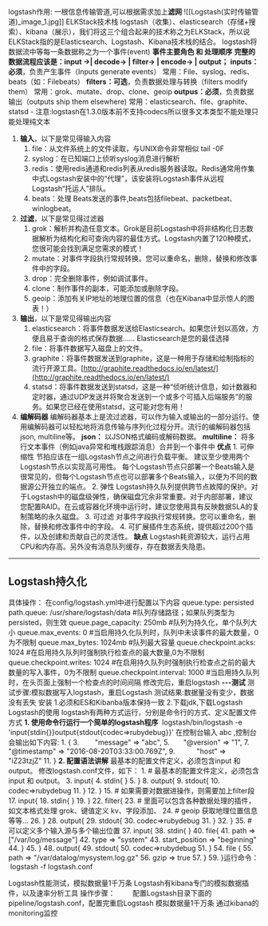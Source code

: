 logstash作用:
	一根信息传输管道,可以根据需求加上**滤网**
	![[Logstash(实时传输管道)_image_1.jpg]]
ELKStack技术栈
	logstash（收集）、elasticsearch（存储+搜索）、kibana（展示），我们将这三个组合起来的技术称之为ELKStack，所以说ELKStack指的是Elasticsearch、Logstash、Kibana技术栈的结合。
logstash将数据流中等每一条数据称之为一个事件(event)
**事件主要角色 和 处理顺序**
	**完整的数据流程应该是：input ->| decode-> | filter-> | encode-> | output；**
	**inputs：必须**，负责产生事件（Inputs generate events）
	常用：File、syslog、redis、beats（如：Filebeats）
	**filters：可选**，负责数据处理与转换（filters modify them）
	常用：grok、mutate、drop、clone、geoip
	**outpus：必须**，负责数据输出（outputs ship them elsewhere)
	常用：elasticsearch、file、graphite、statsd
	-
	注意:logstash在1.3.0版本前不支持codecs所以很多文本类型不能处理只能处理纯文本

1.  **输入**，以下是常见得输入内容
	1. file：从文件系统上的文件读取，与UNIX命令非常相似 tail -0F
	2. syslog：在已知端口上侦听syslog消息进行解析
	3. redis：使用redis通道和redis列表从redis服务器读取。Redis通常用作集中式Logstash安装中的“代理”，该安装将Logstash事件从远程Logstash“托运人”排队。
	4. beats：处理 Beats发送的事件,beats包括filebeat、packetbeat、winlogbeat。
2.  **过滤**，以下是常见得过滤器
	1. grok：解析并构造任意文本。Grok是目前Logstash中将非结构化日志数据解析为结构化和可查询内容的最佳方式。Logstash内置了120种模式，您很可能会找到满足您需求的模式！
	2. mutate：对事件字段执行常规转换。您可以重命名，删除，替换和修改事件中的字段。
	3. drop：完全删除事件，例如调试事件。
	4. clone：制作事件的副本，可能添加或删除字段。
	5. geoip：添加有关IP地址的地理位置的信息（也在Kibana中显示惊人的图表！）
3.  **输出**，以下是常见得输出内容
	1. elasticsearch：将事件数据发送给Elasticsearch。如果您计划以高效，方便且易于查询的格式保存数据...... Elasticsearch是您的最佳选择
	2. file：将事件数据写入磁盘上的文件。
	3. graphite：将事件数据发送到graphite，这是一种用于存储和绘制指标的流行开源工具。[http://graphite.readthedocs.io/en/latest/](http://graphite.readthedocs.io/en/latest/)
	4. statsd：将事件数据发送到statsd，这是一种“侦听统计信息，如计数器和定时器，通过UDP发送并将聚合发送到一个或多个可插入后端服务”的服务。如果您已经在使用statsd，这可能对您有用！
4.  **编解码器**
	编解码器基本上是流过滤器，可以作为输入或输出的一部分运行。使用编解码器可以轻松地将消息传输与序列化过程分开。流行的编解码器包括json, multiline等。
	**json：** 以JSON格式编码或解码数据。
	**multiline：** 将多行文本事件（例如java异常和堆栈跟踪消息）合并到一个事件中
		**优点**
		1.  可伸缩性
		节拍应该在一组Logstash节点之间进行负载平衡。
		建议至少使用两个Logstash节点以实现高可用性。
		每个Logstash节点只部署一个Beats输入是很常见的，但每个Logstash节点也可以部署多个Beats输入，以便为不同的数据源公开独立的端点。
		2.  弹性
		Logstash持久队列提供跨节点故障的保护。对于Logstash中的磁盘级弹性，确保磁盘冗余非常重要。对于内部部署，建议您配置RAID。在云或容器化环境中运行时，建议您使用具有反映数据SLA的复制策略的永久磁盘。
		3.  可过滤
		对事件字段执行常规转换。您可以重命名，删除，替换和修改事件中的字段。
		4.  可扩展插件生态系统，提供超过200个插件，以及创建和贡献自己的灵活性。
		**缺点**
		Logstash耗资源较大，运行占用CPU和内存高。另外没有消息队列缓存，存在数据丢失隐患。

---
## Logstash持久化
具体操作：
	在config/logstash.yml中进行配置以下内容
	queue.type: persisted
	path.queue: /usr/share/logstash/data \#队列存储路径；如果队列类型为persisted，则生效
	queue.page_capacity: 250mb \#队列为持久化，单个队列大小
	queue.max_events: 0 \#当启用持久化队列时，队列中未读事件的最大数量，0为不限制
	queue.max_bytes: 1024mb \#队列最大容量
	queue.checkpoint.acks: 1024 \#在启用持久队列时强制执行检查点的最大数量,0为不限制
	queue.checkpoint.writes: 1024 \#在启用持久队列时强制执行检查点之前的最大数量的写入事件，0为不限制
	queue.checkpoint.interval: 1000 \#当启用持久队列时，在头页面上强制一个检查点的时间间隔
	修改完后，重启logstash
	**---测试**
	测试步骤:模拟数据写入logstash，重启Logstash
	测试结果:数据量没有变少，数据没有丢失
安装
	1.必须和ES和Kibanba版本保持一致
	2.下载jdk,下载Logstash
	Logstash的使用
	logstash有两种方式运行，分别是命令行的方式、定义配置文件方式
	**1.  使用命令行运行一个简单的logstash程序**
	​
	logstash/bin/logstash -e 'input{stdin{}}output{stdout{codec=>rubydebug}}'
	在控制台输入 abc ,控制台会输出如下内容:
	1.  {
	3.         "message" => "abc",
	5.        "@version" => "1",
	7.      "@timestamp" => "2016-08-20T03:33:00.769Z",
	9.            "host" => "iZ23tzjZ"
	11.  }
	**2.  配置语法讲解**
	最基本的配置文件定义，必须包含input 和 output。
	修改logstash.conf文件，如下：
	1.  # 最基本的配置文件定义，必须包含input 和 output。
	3.  input{
	4.  stdin{ }
	5.  }
	8.  output{
	9.  stdout{
	10.  codec=>rubydebug
	11.  }
	12.  }
	15.  # 如果需要对数据进操作，则需要加上filter段
	17.  input{
	18.  stdin{ }
	19.  }
	22.  filter{
	23.  # 里面可以包含各种数据处理的插件，如文本格式处理 grok、键值定义 kv、字段添加、
	24.  # geoip 获取地理位置信息等等...
	26.  }
	28.  output{
	29.  stdout{
	30.  codec=>rubydebug
	31.  }
	32.  }
	35.  # 可以定义多个输入源与多个输出位置
	37.  input{
	38.  stdin{ }
	40.  file{
	41.  path => ["/var/log/message"]
	42.  type => "system"
	43.  start_position => "beginning"
	44.  }
	45.  }
	48.  output{
	49.  stdout{
	50.  codec=>rubydebug
	51.  }
	54.  file {
	55.  path => "/var/datalog/mysystem.log.gz"
	56.  gzip => true
	57.  }
	59.  }
	​运行命令：
	 logstash -f logstash.conf

Logstash性能测试，模拟数据量1千万条
	Logstash有kibana专门的模拟数据插件，以及速率分析工具
	操作步骤：
	        配置Logstash目录下面的pipeline/logstash.conf，配置完重启Logstash
	模拟数据量1千万条
	通过kibana的monitoring监控